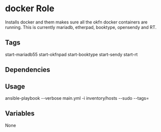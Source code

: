 # docker Role

Installs docker and them makes sure all the okfn docker containers are running.  This is currently mariadb, etherpad, booktype, opensendy and RT.

## Tags

start-mariadb55
start-okfnpad
start-booktype
start-sendy
start-rt

## Dependencies

## Usage

ansible-playbook --verbose main.yml -i inventory/hosts --sudo --tags=

## Variables

None
